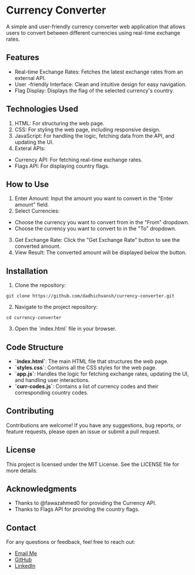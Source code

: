
# Currency Converter

A simple and user-friendly currency converter web application that allows users to convert between different currencies using real-time exchange rates.

## Features

- Real-time Exchange Rates: Fetches the latest exchange rates from an external API.
- User -friendly Interface: Clean and intuitive design for easy navigation.
- Flag Display: Displays the flag of the selected currency's country.

## Technologies Used

1. HTML: For structuring the web page.
2. CSS: For styling the web page, including responsive design.
3. JavaScript: For handling the logic, fetching data from the API, and updating the UI.
4. Exteral APIs:
- Currency API: For fetching real-time exchange rates.
- Flags API: For displaying country flags.

## How to Use

1. Enter Amount: Input the amount you want to convert in the "Enter amount" field.
2. Select Currencies:
- Choose the currency you want to convert from in the "From" dropdown.
- Choose the currency you want to convert to in the "To" dropdown.
3. Get Exchange Rate: Click the "Get Exchange Rate" button to see the converted amount.
4. View Result: The converted amount will be displayed below the button.

## Installation

1. Clone the repository:
```
git clone https://github.com/dadhichvansh/currency-converter.git
```
2. Navigate to the project repository:
```
cd currency-converter
```
3. Open the \`index.html\` file in your browser.

## Code Structure

- **\`index.html\`**: The main HTML file that structures the web page.
- **\`styles.css\`**: Contains all the CSS styles for the web page.
- **\`app.js\`**: Handles the logic for fetching exchange rates, updating the UI, and handling user interactions.
- **\`curr-codes.js\`**: Contains a list of currency codes and their corresponding country codes.

## Contributing

Contributions are welcome! If you have any suggestions, bug reports, or feature requests, please open an issue or submit a pull request.

## License

This project is licensed under the MIT License. See the LICENSE file for more details.

## Acknowledgments

- Thanks to @fawazahmed0 for providing the Currency API.
- Thanks to Flags API for providing the country flags.

## Contact

For any questions or feedback, feel free to reach out:
- [Email Me](mailto:dadhichvansh46@gmail.com)
- [GitHub](https://github.com/dadhichvansh)
- [LinkedIn](https://linkedin.com/in/vansh-dadhich-810217246)

